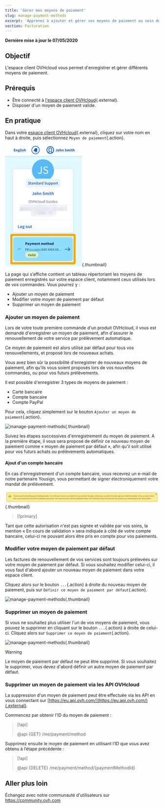 ```yaml
---
title: 'Gérer mes moyens de paiement'
slug: manage-payment-methods
excerpt: 'Apprenez à ajouter et gérer vos moyens de paiement au sein de l’espace client OVHcloud'
section: Facturation
---
```


**Dernière mise à jour le 07/05/2020**

## Objectif
L'espace client OVHcloud vous permet d'enregistrer et gérer différents moyens de paiement.

## Prérequis
- Être connecté à [l'espace client OVHcloud](https://www.ovh.com/auth/?action=gotomanager){.external}.
- Disposer d'un moyen de paiement valide.

## En pratique

Dans votre [espace client OVHcloud](https://www.ovh.com/auth/?action=gotomanager){.external}, cliquez sur votre nom en haut à droite, puis sélectionnez `Moyen de paiement`{.action}.

![manage-payment-methods](images/hubpayment.png){.thumbnail}

La page qui s’affiche contient un tableau répertoriant les moyens de paiement enregistrés sur votre espace client, notamment ceux utilisés lors de vos commandes. Vous pourrez y :

- Ajouter un moyen de paiement
- Modifier votre moyen de paiement par défaut
- Supprimer un moyen de paiement

### Ajouter un moyen de paiement

Lors de votre toute première commande d'un produit OVHcloud, il vous est demandé d'enregistrer un moyen de paiement, afin d'assurer le renouvellement de votre service par prélèvement automatique.

Ce moyen de paiement est alors utilisé par défaut pour tous vos renouvellements, et proposé lors de nouveaux achats.

Vous avez bien sûr la possibilité d'enregistrer de nouveaux moyens de paiement, afin qu'ils vous soient proposés lors de vos nouvelles commandes, ou pour vos futurs prélèvements.

Il est possible d'enregistrer 3 types de moyens de paiement :

- Carte bancaire
- Compte bancaire
- Compte PayPal

Pour cela, cliquez simplement sur le bouton `Ajouter un moyen de paiement`{.action}.

![manage-payment-methods](images/managepaymentmethods2.png){.thumbnail}

Suivez les étapes successives d'enregistrement du moyen de paiement. A la première étape, il vous sera proposé de définir ce nouveau moyen de paiement comme « moyen de paiement par défaut », afin qu'il soit utilisé pour vos futurs achats ou prélèvements automatiques.

#### Ajout d'un compte bancaire

En cas d'enregistrement d'un compte bancaire, vous recevrez un e-mail de notre partenaire Yousign, vous permettant de signer électroniquement votre mandat de prélèvement.

![manage-payment-methods](images/yousign.png){.thumbnail}

> [!primary]
>
Tant que cette autorisation n'est pas signée et validée par vos soins, la mention « En cours de validation » sera indiquée à côté de votre compte bancaire, celui-ci ne pouvant alors être pris en compte pour vos paiements.
>

### Modifier votre moyen de paiement par défaut

Les factures de renouvellement de vos services sont toujours prélevées sur votre moyen de paiement par défaut. Si vous souhaitez modifier celui-ci, il vous faut d'abord ajouter un nouveau moyen de paiement dans votre espace client.

Cliquez alors sur le bouton `...`{.action} à droite du nouveau moyen de paiement, puis sur `Définir ce moyen de paiement par défaut`{.action}.

![manage-payment-methods](images/managepaymentmethods3.png){.thumbnail}

### Supprimer un moyen de paiement

Si vous ne souhaitez plus utiliser l'un de vos moyens de paiement, vous pouvez le supprimer en cliquant sur le bouton `...`{.action} à droite de celui-ci. Cliquez alors sur `Supprimer ce moyen de paiement`{.action}.

![manage-payment-methods](images/managepaymentmethods4.png){.thumbnail}

> [!warning]
>
Le moyen de paiement par défaut ne peut être supprimé. Si vous souhaitez le supprimer, vous devez d'abord définir un autre moyen de paiement par défaut.
>

### Supprimer un moyen de paiement via les API OVHcloud

La suppression d'un moyen de paiement peut être effectuée via les API en vous connectant sur [https://eu.api.ovh.com/](https://eu.api.ovh.com/){.external}.

Commencez par obtenir l'ID du moyen de paiement : 

> [!api]
>
> @api {GET} /me/payment/method 
>

Supprimez ensuite le moyen de paiement en utilisant l’ID que vous avez obtenu à l’étape précédente :

> [!api]
>
> @api {DELETE} /me/payment/method/{paymentMethodId}
>

## Aller plus loin

Échangez avec notre communauté d'utilisateurs sur <https://community.ovh.com>
